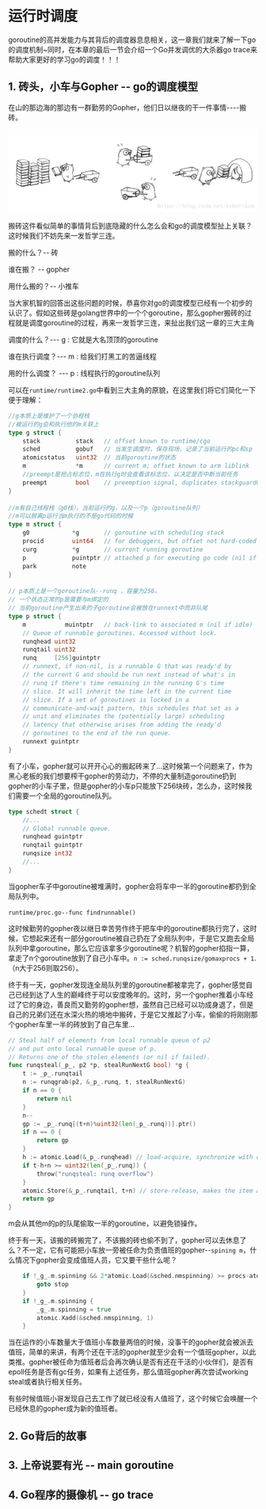 # 运行时调度

goroutine的高并发能力与其背后的调度器息息相关，这一章我们就来了解一下go的调度机制~同时，在本章的最后一节会介绍一个Go并发调优的大杀器go trace来帮助大家更好的学习go的调度！！！

## 1. 砖头，小车与Gopher -- go的调度模型

在山的那边海的那边有一群勤劳的Gopher，他们日以继夜的干一件事情----搬砖。

![go-schedule](media/go-schedule.jpg)

搬砖这件看似简单的事情背后到底隐藏的什么怎么会和go的调度模型扯上关联？这时候我们不妨先来一发哲学三连。

搬的什么？-- 砖

谁在搬？ -- gopher

用什么搬的？-- 小推车

当大家机智的回答出这些问题的时候，恭喜你对go的调度模型已经有一个初步的认识了。假如这些砖是golang世界中的一个个goroutine，那么gopher搬砖的过程就是调度goroutine的过程，再来一发哲学三连，来扯出我们这一章的三大主角

调度的什么？--- g : 它就是大名顶顶的goroutine

谁在执行调度？--- m : 给我们打黑工的苦逼线程

用的什么调度？ --- p : 线程执行的goroutine队列

可以在`runtime/runtime2.go`中看到三大主角的原貌，在这里我们将它们简化一下便于理解：

```go
//g本质上是维护了一个协程栈
//被运行的g会和执行他的m关联上
type g struct {
	stack          stack   // offset known to runtime/cgo
    sched          gobuf   // 当发生调度时，保存现场，记录了当前运行的pc和sp
    atomicstatus   uint32  // 当前goroutine的状态
	m              *m      // current m; offset known to arm liblink
    //preempt是抢占标志位，m在执行g时会查看该标志位，以决定是否中断当前任务
	preempt        bool    // preemption signal, duplicates stackguard0 = stackpreempt
}

//m有自己线程栈（g0栈），当前运行的g，以及一个p（goroutine队列）
//m可以脱离p运行当m执行的不是go代码的时候
type m struct {
	g0            *g       // goroutine with scheduling stack
	procid        uint64   // for debuggers, but offset not hard-coded
	curg          *g       // current running goroutine
	p             puintptr // attached p for executing go code (nil if not executing go
	park          note
}

// p本质上是一个goroutine队--runq ，容量为256。
// 一个状态正常的p是需要与m绑定的
// 当前goroutine产生出来的子goroutine会被放在runnext中而非队尾
type p struct {
    m           muintptr   // back-link to associated m (nil if idle)
	// Queue of runnable goroutines. Accessed without lock.
	runqhead uint32
	runqtail uint32
	runq     [256]guintptr
	// runnext, if non-nil, is a runnable G that was ready'd by
	// the current G and should be run next instead of what's in
	// runq if there's time remaining in the running G's time
	// slice. It will inherit the time left in the current time
	// slice. If a set of goroutines is locked in a
	// communicate-and-wait pattern, this schedules that set as a
	// unit and eliminates the (potentially large) scheduling
	// latency that otherwise arises from adding the ready'd
	// goroutines to the end of the run queue.
	runnext guintptr
}
```

有了小车，gopher就可以开开心心的搬起砖来了...这时候第一个问题来了，作为黑心老板的我们想要榨干gopher的劳动力，不停的大量制造goroutine扔到gopher的小车子里，但是gopher的小车p只能放下256块砖，怎么办，这时候我们需要一个全局的goroutine队列。

```go
type schedt struct {
    //...
	// Global runnable queue.
	runqhead guintptr
	runqtail guintptr
	runqsize int32
    //...
}
```

当gopher车子中goroutine被堆满时，gopher会将车中一半的goroutine都扔到全局队列中。

`runtime/proc.go--func findrunnable()`

这时候勤劳的gopher夜以继日幸苦劳作终于把车中的goroutine都执行完了，这时候，它想起来还有一部分goroutine被自己扔在了全局队列中，于是它又跑去全局队列中拿goroutine，那么它应该拿多少goroutine呢？机智的gopher掐指一算，拿走了n个goroutine放到了自己小车中。`n := sched.runqsize/gomaxprocs + 1`.（n大于256则取256）。

终于有一天，gopher发现连全局队列里的goroutine都被拿完了，gopher感觉自己已经到达了人生的巅峰终于可以安度晚年的。这时，另一个gopher推着小车经过了它的身边，善良而又勤劳的gopher想，虽然自己已经可以功成身退了，但是自己的兄弟们还在水深火热的境地中搬砖，于是它又推起了小车，偷偷的将刚刚那个gopher车里一半的砖放到了自己车里...

```go
// Steal half of elements from local runnable queue of p2
// and put onto local runnable queue of p.
// Returns one of the stolen elements (or nil if failed).
func runqsteal(_p_, p2 *p, stealRunNextG bool) *g {
	t := _p_.runqtail
	n := runqgrab(p2, &_p_.runq, t, stealRunNextG)
	if n == 0 {
		return nil
	}
	n--
	gp := _p_.runq[(t+n)%uint32(len(_p_.runq))].ptr()
	if n == 0 {
		return gp
	}
	h := atomic.Load(&_p_.runqhead) // load-acquire, synchronize with consumers
	if t-h+n >= uint32(len(_p_.runq)) {
		throw("runqsteal: runq overflow")
	}
	atomic.Store(&_p_.runqtail, t+n) // store-release, makes the item available for consumption
	return gp
}
```

m会从其他m的p的队尾偷取一半的goroutine，以避免锁操作。

终于有一天，该搬的砖搬完了，不该搬的砖也偷不到了，gopher可以去休息了么？不一定，它有可能把小车放一旁被任命为负责值班的gopher--`spining m`，什么情况下gopher会变成值班人员，它又要干些什么呢？

```go
	if !_g_.m.spinning && 2*atomic.Load(&sched.nmspinning) >= procs-atomic.Load(&sched.npidle) {
		goto stop
	}
	if !_g_.m.spinning {
		_g_.m.spinning = true
		atomic.Xadd(&sched.nmspinning, 1)
	}
```

当在运作的小车数量大于值班小车数量两倍的时候，没事干的gopher就会被派去值班，简单的来讲，有两个还在干活的gopher就至少会有一个值班gopher，以此类推。gopher被任命为值班者后会再次确认是否有还在干活的小伙伴们，是否有epoll任务是否有gc任务，如果有上述任务，那么值班gopher再次尝试working steal或者执行相关任务。

有些时候值班小哥发现自己去工作了就已经没有人值班了，这个时候它会唤醒一个已经休息的gopher成为新的值班者。

## 2. Go背后的故事

## 3. 上帝说要有光 -- main goroutine

## 4. Go程序的摄像机 -- go trace